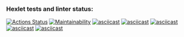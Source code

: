 ### Hexlet tests and linter status:
[![Actions Status](https://github.com/pooogh/frontend-project-44/workflows/hexlet-check/badge.svg)](https://github.com/pooogh/frontend-project-44/actions)
[![Maintainability](https://api.codeclimate.com/v1/badges/41871d039b87a93abdbc/maintainability)](https://codeclimate.com/github/pooogh/frontend-project-44/maintainability)
[![asciicast](https://asciinema.org/a/605516.svg)](https://asciinema.org/a/605516)
[![asciicast](https://asciinema.org/a/605518.svg)](https://asciinema.org/a/605518)
[![asciicast](https://asciinema.org/a/605559.svg)](https://asciinema.org/a/605559)
[![asciicast](https://asciinema.org/a/605563.svg)](https://asciinema.org/a/605563)
[![asciicast](https://asciinema.org/a/605571.svg)](https://asciinema.org/a/605571)
